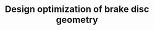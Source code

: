 ---
link: /designopt/projects/2016/desopt_2016_04.pdf
title: Design optimization of brake disc geometry
authors: A. Durgude, A. Vipradas, S. Kishore, S. Nimse
year: 2016
categories: opt_studentproject
---